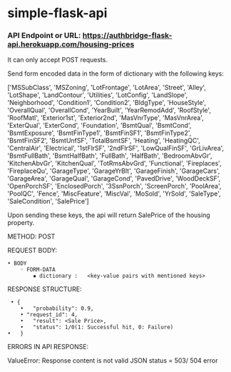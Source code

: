 # simple-flask-api

### API Endpoint or URL: https://authbridge-flask-api.herokuapp.com/housing-prices

It can only accept POST requests.

Send form encoded data in the form of dictionary with the following keys:

['MSSubClass', 'MSZoning', 'LotFrontage', 'LotArea', 'Street', 'Alley',
       'LotShape', 'LandContour', 'Utilities', 'LotConfig', 'LandSlope',
       'Neighborhood', 'Condition1', 'Condition2', 'BldgType', 'HouseStyle',
       'OverallQual', 'OverallCond', 'YearBuilt', 'YearRemodAdd', 'RoofStyle',
       'RoofMatl', 'Exterior1st', 'Exterior2nd', 'MasVnrType', 'MasVnrArea',
       'ExterQual', 'ExterCond', 'Foundation', 'BsmtQual', 'BsmtCond',
       'BsmtExposure', 'BsmtFinType1', 'BsmtFinSF1', 'BsmtFinType2',
       'BsmtFinSF2', 'BsmtUnfSF', 'TotalBsmtSF', 'Heating', 'HeatingQC',
       'CentralAir', 'Electrical', '1stFlrSF', '2ndFlrSF', 'LowQualFinSF',
       'GrLivArea', 'BsmtFullBath', 'BsmtHalfBath', 'FullBath', 'HalfBath',
       'BedroomAbvGr', 'KitchenAbvGr', 'KitchenQual', 'TotRmsAbvGrd',
       'Functional', 'Fireplaces', 'FireplaceQu', 'GarageType', 'GarageYrBlt',
       'GarageFinish', 'GarageCars', 'GarageArea', 'GarageQual', 'GarageCond',
       'PavedDrive', 'WoodDeckSF', 'OpenPorchSF', 'EnclosedPorch', '3SsnPorch',
       'ScreenPorch', 'PoolArea', 'PoolQC', 'Fence', 'MiscFeature', 'MiscVal',
       'MoSold', 'YrSold', 'SaleType', 'SaleCondition', 'SalePrice']
       
 Upon sending these keys, the api will return SalePrice of the housing property.
 
METHOD: POST

REQUEST BODY:

    • BODY
        ◦ FORM-DATA
            ▪ dictionary :	 <key-value pairs with mentioned keys>
 
 RESPONSE STRUCTURE:
 
     • {
	    • 	"probability": 0.9,
	    • "request_id": 4,
	    • 	"result": <Sale Price>,
	    • 	"status": 1/0(1: Successful hit, 0: Failure)
    • 	}

  ERRORS IN API RESPONSE:
  
  ValueError: Response content is not valid JSON status = 503/ 504 error
